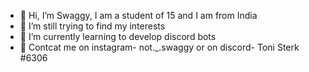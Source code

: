 - 👋 Hi, I’m Swaggy, I am a student of 15 and I am from India
- 👀 I’m still trying to find my interests
- 🌱 I’m currently learning to develop discord bots
- 💞️ Contcat me on instagram- not._.swaggy or on discord- Toni Sterk #6306


<!---
ToniSterk/ToniSterk is a ✨ special ✨ repository because its `README.md` (this file) appears on your GitHub profile.
You can click the Preview link to take a look at your changes.
--->

